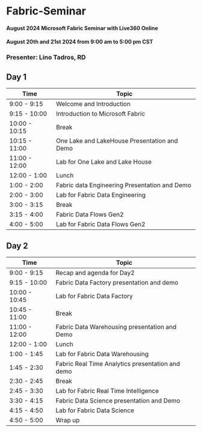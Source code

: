 # Fabric-Seminar
#### August 2024 Microsoft Fabric Seminar with Live360 Online
#### August 20th and 21st 2024 from 9:00 am to 5:00 pm CST
### Presenter: Lino Tadros, RD

## Day 1
|Time | Topic|
|---|---|
|9:00 - 9:15|Welcome and Introduction|
|9:15 - 10:00|Introduction to Microsoft Fabric|
|10:00 - 10:15|Break|
|10:15 - 11:00|One Lake and LakeHouse Presentation and Demo|
|11:00 - 12:00|Lab for One Lake and Lake House|
|12:00 - 1:00|Lunch|
|1:00 - 2:00|Fabric data Engineering Presentation and Demo|
|2:00 - 3:00|Lab for Fabric Data Engineering|
|3:00 - 3:15|Break|
|3:15 - 4:00|Fabric Data Flows Gen2|
|4:00 - 5:00|Lab for Fabric Data Flows Gen2|

## Day 2

|Time | Topic|
|---|---|
|9:00 - 9:15|Recap and agenda for Day2|
|9:15 - 10:00|Fabric Data Factory presentation and demo|
|10:00 - 10:45|Lab for Fabric Data Factory|
|10:45 - 11:00|Break|
|11:00 - 12:00|Fabric Data Warehousing presentation and Demo|
|12:00 - 1:00|Lunch|
|1:00 - 1:45|Lab for Fabric Data Warehousing|
|1:45 - 2:30|Fabric Real Time Analytics presentation and demo|
|2:30 - 2:45|Break| 
|2:45 - 3:30|Lab for Fabric Real Time Intelligence|
|3:30 - 4:15|Fabric Data Science presentation and Demo|
|4:15 - 4:50|Lab for Fabric Data Science|
|4:50 - 5:00|Wrap up|